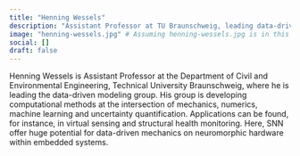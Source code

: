 ```yaml
---
title: "Henning Wessels"
description: "Assistant Professor at TU Braunschweig, leading data-driven modeling. Develops methods at intersection of mechanics, ML, and SNNs for virtual sensing."
image: "henning-wessels.jpg" # Assuming henning-wessels.jpg is in this bundle
social: []
draft: false
---
```

Henning Wessels is Assistant Professor at the Department of Civil and
Environmental Engineering, Technical University Braunschweig, where he is leading
the data-driven modeling group. His group is developing computational methods
at the intersection of mechanics, numerics, machine learning and uncertainty quantification.
Applications can be found, for instance, in virtual sensing and structural health
monitoring. Here, SNN offer huge potential for data-driven mechanics on neuromorphic
hardware within embedded systems.
